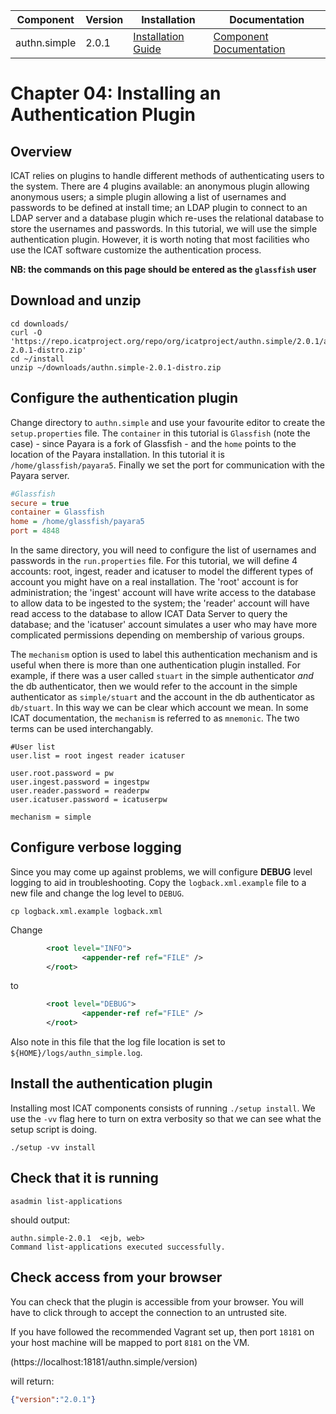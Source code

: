 | Component     | Version | Installation                                                                                  | Documentation |
| ---------     | ------- | ------------                                                                                  | ------------- |
| authn.simple  | 2.0.1   | [Installation Guide](https://repo.icatproject.org/site/authn/simple/2.0.1/installation.html)  | [Component Documentation](https://repo.icatproject.org/site/authn/simple/2.0.1/index.html) |

Chapter 04: Installing an Authentication Plugin
==============================================

Overview
--------

ICAT relies on plugins to handle different methods of authenticating users to the system. There are 4 plugins available: an anonymous plugin allowing anonymous users; a simple plugin allowing a list of usernames and passwords to be defined at install time; an LDAP plugin to connect to an LDAP server and a database plugin which re-uses the relational database to store the usernames and passwords. In this tutorial, we will use the simple authentication plugin. However, it is worth noting that most facilities who use the ICAT software customize the authentication process.

**NB: the commands on this page should be entered as the `glassfish` user**

Download and unzip
------------------

```Shell
cd downloads/
curl -O 'https://repo.icatproject.org/repo/org/icatproject/authn.simple/2.0.1/authn.simple-2.0.1-distro.zip'
cd ~/install
unzip ~/downloads/authn.simple-2.0.1-distro.zip
```

Configure the authentication plugin
-----------------------------------

Change directory to `authn.simple` and use your favourite editor to create the `setup.properties` file. The `container` in this tutorial is `Glassfish` (note the case) - since Payara is a fork of Glassfish - and the `home` points to the location of the Payara installation. In this tutorial it is `/home/glassfish/payara5`. Finally we set the port for communication with the Payara server.

```INI
#Glassfish
secure = true
container = Glassfish
home = /home/glassfish/payara5
port = 4848
```

In the same directory, you will need to configure the list of usernames and passwords in the `run.properties` file. For this tutorial, we will define 4 accounts: root, ingest, reader and icatuser to model the different types of account you might have on a real installation. The 'root' account is for administration; the 'ingest' account will have write access to the database to allow data to be ingested to the system; the 'reader' account will have read access to the database to allow ICAT Data Server to query the database; and the 'icatuser' account simulates a user who may have more complicated permissions depending on membership of various groups.

The `mechanism` option is used to label this authentication mechanism and is useful when there is more than one authentication plugin installed. For example, if there was a user called `stuart` in the simple authenticator *and* the db authenticator, then we would refer to the account in the simple authenticator as `simple/stuart` and the account in the db authenticator as `db/stuart`. In this way we can be clear which account we mean. In some ICAT documentation, the `mechanism` is referred to as `mnemonic`. The two terms can be used interchangably.

```Shell
#User list
user.list = root ingest reader icatuser

user.root.password = pw
user.ingest.password = ingestpw
user.reader.password = readerpw
user.icatuser.password = icatuserpw

mechanism = simple
```

Configure verbose logging
-------------------------

Since you may come up against problems, we will configure **DEBUG** level logging to aid in troubleshooting. Copy the `logback.xml.example` file to a new file and change the log level to `DEBUG`.


```Shell
cp logback.xml.example logback.xml
```

Change

```XML
        <root level="INFO">
                <appender-ref ref="FILE" />
        </root>
```
to
```XML
        <root level="DEBUG">
                <appender-ref ref="FILE" />
        </root>
```

Also note in this file that the log file location is set to `${HOME}/logs/authn_simple.log`.

Install the authentication plugin
---------------------------------

Installing most ICAT components consists of running `./setup install`. We use the `-vv` flag here to turn on extra verbosity so that we can see what the setup script is doing.

```Shell
./setup -vv install
```

Check that it is running
------------------------

```Shell
asadmin list-applications
```
should output:
```
authn.simple-2.0.1  <ejb, web>
Command list-applications executed successfully.
```

Check access from your browser
------------------------------

You can check that the plugin is accessible from your browser. You will have to click through to accept the connection to an untrusted site.

If you have followed the recommended Vagrant set up, then port `18181` on your host machine will be  mapped to port `8181` on the VM.

(https://localhost:18181/authn.simple/version)

will return:
```JSON
{"version":"2.0.1"}
```
